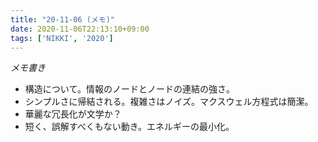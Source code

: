 ```yaml
---
title: "20-11-06 (メモ)"
date: 2020-11-06T22:13:10+09:00
tags: ['NIKKI', '2020']
---
```

*メモ書き*
- 構造について。情報のノードとノードの連結の強さ。
- シンプルさに帰結される。複雑さはノイズ。マクスウェル方程式は簡潔。
- 華麗な冗長化が文学か？
- 短く、誤解すべくもない動き。エネルギーの最小化。

